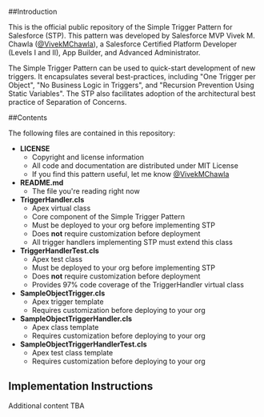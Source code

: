 ##Introduction

This is the official public repository of the Simple Trigger Pattern for Salesforce (STP).  This pattern was developed by Salesforce MVP Vivek M. Chawla ([@VivekMChawla](https://twitter.com/VivekMChawla)), a Salesforce Certified Platform Developer (Levels I and II), App Builder, and Advanced Administrator.

The Simple Trigger Pattern can be used to quick-start development of new triggers. It encapsulates several best-practices, including "One Trigger per Object", "No Business Logic in Triggers", and "Recursion Prevention Using Static Variables".  The STP also facilitates adoption of the architectural best practice of Separation of Concerns.

##Contents

The following files are contained in this repository:

- **LICENSE** 
  - Copyright and license information
  - All code and documentation are distributed under MIT License
  - If you find this pattern useful, let me know [@VivekMChawla](https://twitter.com/VivekMChawla)
- **README.md**
  - The file you're reading right now
- **TriggerHandler.cls**
  - Apex virtual class
  - Core component of the Simple Trigger Pattern
  - Must be deployed to your org before implementing STP
  - Does __not__ require customization before deployment
  - All trigger handlers implementing STP must extend this class
- **TriggerHandlerTest.cls**
  - Apex test class
  - Must be deployed to your org before implementing STP
  - Does __not__ require customization before deployment
  - Provides 97% code coverage of the TriggerHandler virtual class
- **SampleObjectTrigger.cls**
  - Apex trigger template
  - Requires customization before deploying to your org
- **SampleObjectTriggerHandler.cls**
  - Apex class template
  - Requires customization before deploying to your org
- **SampleObjectTriggerHandlerTest.cls**
  - Apex test class template
  - Requires customization before deploying to your org

## Implementation Instructions

Additional content TBA
